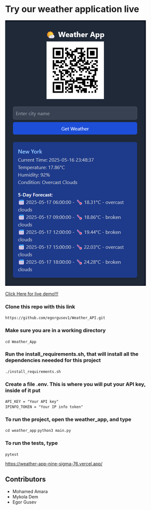 # Try our weather application live

<picture>
 <source media="(prefers-color-scheme: dark)" srcset="/images/weather_app.png">
 <source media="(prefers-color-scheme: light)" srcset="/images/weather_app.png">
 <img alt="YOUR-ALT-TEXT" src="/images/weather_app.png">
</picture>


[Click Here for live demo!!!](https://weather-app-nine-sigma-76.vercel.app/)

### Clone this repo with this link<br/>
`https://github.com/egorgusev1/Weather_API.git`

### Make sure you are in a working directory<br/>
`cd Weather_App`

### Run the install_requirements.sh, that will install all the dependencies neeeded for this project<br/>
`./install_requirements.sh`

### Create a file .env. This is where you will put your API key, inside of it put
`API_KEY = "Your API key"`<br/>
`IPINFO_TOKEN = "Your IP info token"`


### To run the project, open the weather_app, and type<br/>
`cd weather_app`
`python3 main.py`

### To run the tests, type<br/>
`pytest`

https://weather-app-nine-sigma-76.vercel.app/

## Contributors
* Mohamed Amara
* Mykola Dem
* Egor Gusev

